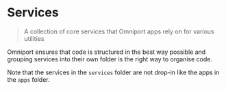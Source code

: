# Services

> A collection of core services that Omniport apps rely on for various utilities

Omniport ensures that code is structured in the best way possible and grouping 
services into their own folder is the right way to organise code.

Note that the services in the `services` folder are not drop-in like the apps 
in the `apps` folder.